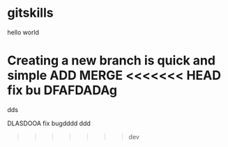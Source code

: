 # gitskills
hello world

Creating a new branch is quick and simple
ADD MERGE
<<<<<<< HEAD
fix bu
DFAFDADAg
=======
dds

DLASDOOA
fix bugdddd
ddd
>>>>>>> dev
